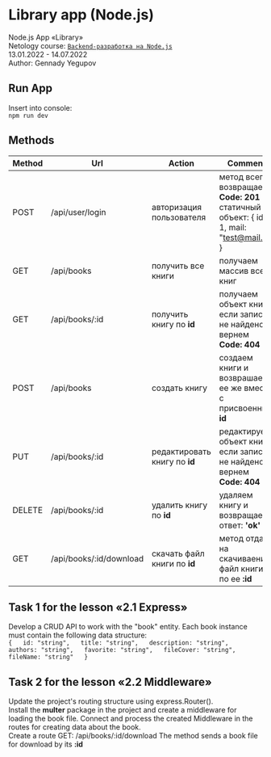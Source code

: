 # Library app (Node.js)
Node.js App «Library»  
Netology course: [`Backend-разработка на Node.js`](https://netology.ru/programs/nodejs)  
13.01.2022 - 14.07.2022  
Author: Gennady Yegupov

## Run App
Insert into console:  
`npm run dev`

## Methods
| Method | Url             | Action                        | Comment                                                        |
| ------ | --------------- | ----------------------------- | -------------------------------------------------------------- |
| POST	 | /api/user/login | авторизация пользователя      | метод всегда возвращает **Code: 201** и статичный объект: { id: 1, mail: "test@mail.ru" } |
| GET	   | /api/books	     | получить все книги	           | получаем массив всех книг                                      |
| GET    | /api/books/:id  | получить книгу по **id**      | получаем объект книги, если запись не найдено вернем **Code: 404** |
| POST   | /api/books      | создать книгу	               | создаем книги и возврашаем ее же вместе с присвоенным **id**   |
| PUT    | /api/books/:id  | редактировать книгу по **id** | редактируем объект книги, если запись не найдено вернем **Code: 404** |
| DELETE | /api/books/:id  | удалить книгу по **id**    	 | удаляем книгу и возвращаем ответ: **'ok'**                     |
| GET    | /api/books/:id/download  | скачать файл книги по **id** | метод отдает на скачиваение файл книги по ее **:id** |


## Task 1 for the lesson «2.1 Express»
Develop a CRUD API to work with the "book" entity. Each book instance must contain the following data structure:  
`{  
  id: "string",  
  title: "string",  
  description: "string",  
  authors: "string",  
  favorite: "string",  
  fileCover: "string",  
  fileName: "string"  
}`

## Task 2 for the lesson «2.2 Middleware»
Update the project's routing structure using express.Router().  
Install the **multer** package in the project and create a middleware for loading the book file. Connect and process the created Middleware in the routes for creating data about the book.  
Create a route GET: /api/books/:id/download The method sends a book file for download by its **:id**
